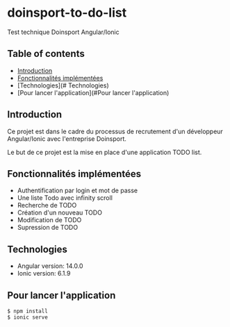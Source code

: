 # doinsport-to-do-list
Test technique Doinsport Angular/Ionic

## Table of contents
* [Introduction](#Introduction)
* [Fonctionnalités implémentées](#Fonctionnalitésimplémentées)
* [Technologies](# Technologies)
* [Pour lancer l'application](#Pour lancer l'application)

## Introduction
Ce projet est dans le cadre du processus de recrutement d'un développeur Angular/Ionic avec l'entreprise Doinsport.

Le but de ce projet est la mise en place d'une application TODO list.

## Fonctionnalités implémentées
- Authentification par login et mot de passe
- Une liste Todo avec infinity scroll
- Recherche de TODO
- Création d'un nouveau TODO
- Modification de TODO
- Supression de TODO
	
## Technologies
* Angular version: 14.0.0
* Ionic version: 6.1.9
	
## Pour lancer l'application
```
$ npm install
$ ionic serve
```
